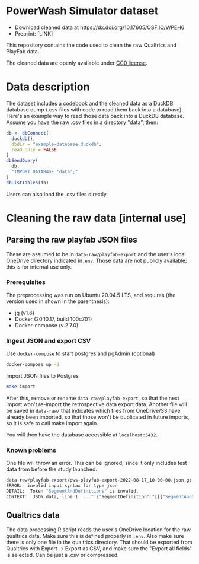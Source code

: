 # PowerWash Simulator dataset

- Download cleaned data at <https://dx.doi.org/10.17605/OSF.IO/WPEH6>
- Preprint: [LINK]

This repository contains the code used to clean the raw Qualtrics and PlayFab data.

The cleaned data are openly available under [CC0 license](https://creativecommons.org/publicdomain/zero/1.0/).

# Data description

The dataset includes a codebook and the cleaned data as a DuckDB database dump (.csv files with code to read them back into a database). Here's an example way to read those data back into a DuckDB database. Assume you have the raw .csv files in a directory "data", then:

```r
db <- dbConnect(
  duckdb(), 
  dbdir = "example-database.duckdb", 
  read_only = FALSE
)
dbSendQuery(
  db,
  "IMPORT DATABASE 'data';"
)
dbListTables(db)
```

Users can also load the .csv files directly.

# Cleaning the raw data [internal use]

## Parsing the raw playfab JSON files

These are assumed to be in `data-raw/playfab-export` and the user's local OneDrive directory indicated in`.env`. Those data are not publicly available; this is for internal use only.

### Prerequisites

The preprocessing was run on Ubuntu 20.04.5 LTS, and requires (the version used in shown in the parenthesis):

- jq (v1.6)
- Docker (20.10.17, build 100c701)
- Docker-compose (v.2.7.0)

### Ingest JSON and export CSV

Use `docker-compose` to start postgres and pgAdmin (optional)

```bash
docker-compose up -d
```

Import JSON files to Postgres

```bash
make import
```

After this, remove or rename `data-raw/playfab-export`, so that the next import won't re-import the retrospective data export data. Another file will be saved in `data-raw/` that indicates which files from OneDrive/S3 have already been imported, so that those won't be duplicated in future imports, so it is safe to call make import again.

You will then have the database accessible at `localhost:5432`.

### Known problems

One file will throw an error. This can be ignored, since it only includes test data from before the study launched.

```bash
data-raw/playfab-export/pws-playfab-export-2022-08-17_10-00-00.json.gz
ERROR:  invalid input syntax for type json
DETAIL:  Token "SegmentAndDefinitions" is invalid.
CONTEXT:  JSON data, line 1: ...":{"SegmentDefinition":"[[{"SegmentAndDefinitions"
```

## Qualtrics data

The data processing R script reads the user's OneDrive location for the raw qualtrics data. Make sure this is defined properly in `.env`. Also make sure there is only one file in the qualtrics directory. That should be exported from Qualtrics with Export -> Export as CSV, and make sure the "Export all fields" is selected. Can be just a .csv or compressed.
